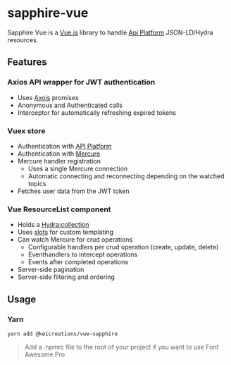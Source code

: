 # sapphire-vue

Sapphire Vue is a [Vue.js][vue-js] library to handle [Api Platform][api-platform] JSON-LD/Hydra resources. 

## Features

### Axios API wrapper for JWT authentication 
- Uses [Axois][axios] promises
- Anonymous and Authenticated calls
- Interceptor for automatically refreshing expired tokens

### Vuex store
- Authentication with [API Platform][api-platform]
- Authentication with [Mercure][mercure]
- Mercure handler registration
  - Uses a single Mercure connection 
  - Automatic connecting and reconnecting depending on the watched topics
- Fetches user data from the JWT token

### Vue ResourceList component 
- Holds a [Hydra:collection][hydra-collection]
- Uses [slots][vue-slot] for custom templating
- Can watch Mercure for crud operations
  - Configurable handlers per crud operation (create, update, delete)
  - Eventhandlers to intercept operations
  - Events after completed operations
- Server-side pagination
- Server-side filtering and ordering

## Usage

### Yarn
`yarn add @keicreations/vue-sapphire`

> Add a .npmrc file to the root of your project if you want to use Font Awesome Pro

[mercure]: https://mercure.rocks/docs/getting-started
[api-platform]: https://api-platform.com/docs/core/getting-started/
[vue-js]: https://vuejs.org/v2/guide/
[vue-slot]: https://vuejs.org/v2/guide/components-slots.html
[axios]: https://github.com/axios/axios
[hydra-collection]: https://www.hydra-cg.com/spec/latest/core/#collections

